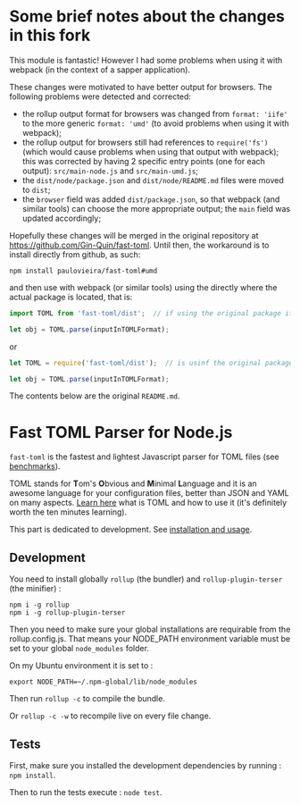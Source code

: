 # Some brief notes about the changes in this fork

This module is fantastic! However I had some problems when using it with webpack (in the context of a sapper application).

These changes were motivated to have better output for browsers. The following problems were detected and corrected:

- the rollup output format for browsers was changed from `format: 'iife'` to the more generic `format: 'umd'` (to avoid problems when using it with webpack);
- the rollup output for browsers still had references to `require('fs')` (which would cause problems when using that output with webpack); this was corrected by having 2 specific entry points (one for each output): `src/main-node.js` and `src/main-umd.js`;
- the `dist/node/package.json` and `dist/node/README.md` files were moved to `dist`;
- the `browser` field was added `dist/package.json`, so that webpack (and similar tools) can choose the more appropriate output; the `main` field was updated accordingly;

Hopefully these changes will be merged in the original repository at https://github.com/Gin-Quin/fast-toml. Until then, the workaround is to install directly from github, as such:

`npm install paulovieira/fast-toml#umd`

and then use with webpack (or similar tools) using the directly where the actual package is located, that is:

```js
import TOML from 'fast-toml/dist';  // if using the original package it would be "import TOML from 'fast-toml'"

let obj = TOML.parse(inputInTOMLFormat);
```

or 

```js
let TOML = require('fast-toml/dist');  // is usinf the original package it would be "let TOML = require('fast-toml')"

let obj = TOML.parse(inputInTOMLFormat);
```

The contents below are the original `README.md`.

# Fast TOML Parser for Node.js

`fast-toml` is the fastest and lightest Javascript parser for TOML files (see [benchmarks](https://www.npmjs.com/package/fast-toml#benchmarks)).

TOML stands for **T**om's **O**bvious and **M**inimal **L**anguage and it is an awesome language for your configuration files, better than JSON and YAML on many aspects. [Learn here](https://github.com/toml-lang/toml) what is TOML and how to use it (it's definitely worth the ten minutes learning).

This part is dedicated to development. See [installation and usage](https://www.npmjs.com/package/fast-toml).


## Development
You need to install globally `rollup` (the bundler) and `rollup-plugin-terser` (the minifier) :

```
npm i -g rollup
npm i -g rollup-plugin-terser
```

Then you need to make sure your global installations are requirable from the rollup.config.js. That means your NODE_PATH environment variable must be set to your global `node_modules` folder.

On my Ubuntu environment it is set to :

```shell
export NODE_PATH=~/.npm-global/lib/node_modules
```

Then run `rollup -c` to compile the bundle.

Or `rollup -c -w` to recompile live on every file change.


## Tests
First, make sure you installed the development dependencies by running : `npm install`.

Then to run the tests execute : `node test`.
